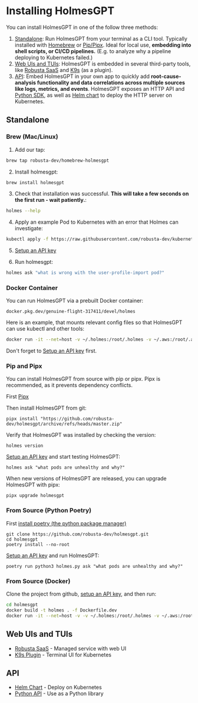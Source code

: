 # Installing HolmesGPT

You can install HolmesGPT in one of the follow three methods:

1. [Standalone](#standalone): Run HolmesGPT from your terminal as a CLI tool. Typically installed with [Homebrew](#brew-maclinux) or [Pip/Pipx](#pip-and-pipx). Ideal for local use, **embedding into shell scripts, or CI/CD pipelines.** (E.g. to analyze why a pipeline deploying to Kubernetes failed.)
2. [Web UIs and TUIs](#web-uis-and-tuis): HolmesGPT is embedded in several third-party tools, like [Robusta SaaS](https://platform.robusta.dev/signup/?utm_source=github&utm_medium=holmesgpt-readme&utm_content=ways_to_use_holmesgpt_section) and [K9s](./k9s.md) (as a plugin).
3. [API](#api): Embed HolmesGPT in your own app to quickly add **root-cause-analysis functionality and data correlations across multiple sources like logs, metrics, and events**. HolmesGPT exposes an HTTP API and [Python SDK](./python.md), as well as [Helm chart](../helm/) to deploy the HTTP server on Kubernetes.


## Standalone

### Brew (Mac/Linux)

1. Add our tap:

```sh
brew tap robusta-dev/homebrew-holmesgpt
```

2. Install holmesgpt:

```sh
brew install holmesgpt
```

3. Check that installation was successful. **This will take a few seconds on the first run - wait patiently.**:

```sh
holmes --help
```

4. Apply an example Pod to Kubernetes with an error that Holmes can investigate:

```sh
kubectl apply -f https://raw.githubusercontent.com/robusta-dev/kubernetes-demos/main/pending_pods/pending_pod_node_selector.yaml
```

5. [Setup an API key](./api-keys.md)

6. Run holmesgpt:

```sh
holmes ask "what is wrong with the user-profile-import pod?"
```


### Docker Container

You can run HolmesGPT via a prebuilt Docker container:

```
docker.pkg.dev/genuine-flight-317411/devel/holmes
```

Here is an example, that mounts relevant config files so that HolmesGPT can use kubectl and other tools:

```bash
docker run -it --net=host -v ~/.holmes:/root/.holmes -v ~/.aws:/root/.aws -v ~/.config/gcloud:/root/.config/gcloud -v $HOME/.kube/config:/root/.kube/config us-central1-docker.pkg.dev/genuine-flight-317411/devel/holmes ask "what pods are unhealthy and why?"
```

Don't forget to [Setup an API key](./api-keys.md) first.

### Pip and Pipx

You can install HolmesGPT from source with pip or pipx. Pipx is recommended, as it prevents dependency conflicts.

First [Pipx](https://github.com/pypa/pipx)

Then install HolmesGPT from git:

```
pipx install "https://github.com/robusta-dev/holmesgpt/archive/refs/heads/master.zip"
```

Verify that HolmesGPT was installed by checking the version:

```
holmes version
```

[Setup an API key](./api-keys.md) and start testing HolmesGPT:

```
holmes ask "what pods are unhealthy and why?"
```

When new versions of HolmesGPT are released, you can upgrade HolmesGPT with pipx:

```
pipx upgrade holmesgpt
```

### From Source (Python Poetry)

First [install poetry (the python package manager)](https://python-poetry.org/docs/#installing-with-the-official-installer)

```
git clone https://github.com/robusta-dev/holmesgpt.git
cd holmesgpt
poetry install --no-root
```

[Setup an API key](./api-keys.md) and run HolmesGPT:

```
poetry run python3 holmes.py ask "what pods are unhealthy and why?"
```

### From Source (Docker)

Clone the project from github, [setup an API key](./api-keys.md), and then run:

```bash
cd holmesgpt
docker build -t holmes . -f Dockerfile.dev
docker run -it --net=host -v -v ~/.holmes:/root/.holmes -v ~/.aws:/root/.aws -v ~/.config/gcloud:/root/.config/gcloud -v $HOME/.kube/config:/root/.kube/config holmes ask "what pods are unhealthy and why?"
```

## Web UIs and TUIs

- [Robusta SaaS](https://platform.robusta.dev/signup/?utm_source=github&utm_medium=holmesgpt-readme&utm_content=ways_to_use_holmesgpt_section) - Managed service with web UI
- [K9s Plugin](k9s.md) - Terminal UI for Kubernetes

## API

- [Helm Chart](../helm) - Deploy on Kubernetes
- [Python API](python.md) - Use as a Python library
